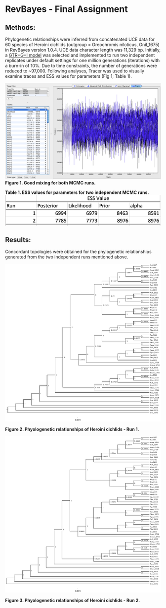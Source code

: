RevBayes - Final Assignment
============================

Methods:
---------
Phylogenetic relationships were inferred from concatenated UCE data for 60 species of Heroini cichlids (outgroup = Oreochromis niloticus, Onil_1675) in RevBayes version 1.0.4. UCE data character length was 11,329 bp. Initially, a [GTR+G+I model](http://revbayes.github.io/tutorials.html) was selected and implemented to run two independent replicates under default settings for one million generations (iterations) with a burn-in of 10%. Due to time constraints, the number of generations were reduced to ~97,000.
Following analyses, Tracer was used to visually examine traces and ESS values for parameters (Fig 1; Table 1). 


![example image](example_tracePlot.png)
**Figure 1. Good mixing for both MCMC runs.**

**Table 1. ESS values for parameters for two independent MCMC runs.**
![example image](example_ESS.png)

Results:
---------
Concordant topologies were obtained for the phylogenetic relationships generated from the two independent runs mentioned above. 


![example image](cich95_run_1.tre.png)

**Figure 2. Phyologenetic relationships of Heroini cichlids - Run 1.**

![example image](cich95_run_2.tre.png)

**Figure 3. Phyologenetic relationships of Heroini cichlids - Run 2.**

